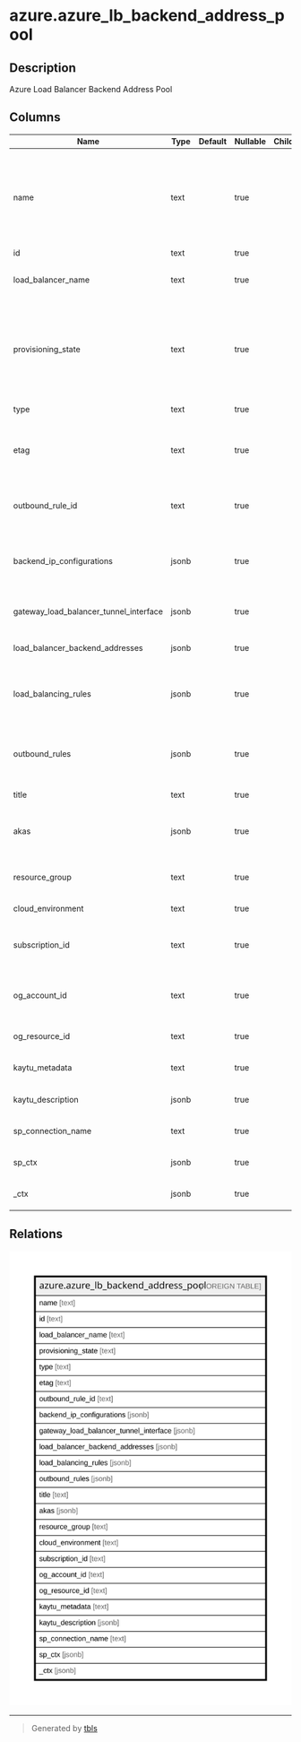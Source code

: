 # azure.azure_lb_backend_address_pool

## Description

Azure Load Balancer Backend Address Pool

## Columns

| Name | Type | Default | Nullable | Children | Parents | Comment |
| ---- | ---- | ------- | -------- | -------- | ------- | ------- |
| name | text |  | true |  |  | The name of the resource that is unique within the set of backend address pools used by the load balancer. This name can be used to access the resource. |
| id | text |  | true |  |  | The resource ID. |
| load_balancer_name | text |  | true |  |  | The friendly name that identifies the load balancer. |
| provisioning_state | text |  | true |  |  | The provisioning state of the backend address pool resource. Possible values include: 'Succeeded', 'Updating', 'Deleting', 'Failed'. |
| type | text |  | true |  |  | Type of the resource. |
| etag | text |  | true |  |  | A unique read-only string that changes whenever the resource is updated. |
| outbound_rule_id | text |  | true |  |  | A reference to an outbound rule that uses this backend address pool. |
| backend_ip_configurations | jsonb |  | true |  |  | An array of references to IP addresses defined in network interfaces. |
| gateway_load_balancer_tunnel_interface | jsonb |  | true |  |  | An array of gateway load balancer tunnel interfaces. |
| load_balancer_backend_addresses | jsonb |  | true |  |  | An array of backend addresses. |
| load_balancing_rules | jsonb |  | true |  |  | An array of references to load balancing rules that use this backend address pool. |
| outbound_rules | jsonb |  | true |  |  | An array of references to outbound rules that use this backend address pool. |
| title | text |  | true |  |  | Title of the resource. |
| akas | jsonb |  | true |  |  | Array of globally unique identifier strings (also known as) for the resource. |
| resource_group | text |  | true |  |  | The resource group which holds this resource. |
| cloud_environment | text |  | true |  |  | The Azure Cloud Environment. |
| subscription_id | text |  | true |  |  | The Azure Subscription ID in which the resource is located. |
| og_account_id | text |  | true |  |  | The Platform Account ID in which the resource is located. |
| og_resource_id | text |  | true |  |  | The unique ID of the resource in opengovernance. |
| kaytu_metadata | text |  | true |  |  | Platform Metadata of the Azure resource. |
| kaytu_description | jsonb |  | true |  |  | The full model description of the resource |
| sp_connection_name | text |  | true |  |  | Steampipe connection name. |
| sp_ctx | jsonb |  | true |  |  | Steampipe context in JSON form. |
| _ctx | jsonb |  | true |  |  | Steampipe context in JSON form. |

## Relations

![er](azure.azure_lb_backend_address_pool.svg)

---

> Generated by [tbls](https://github.com/k1LoW/tbls)
